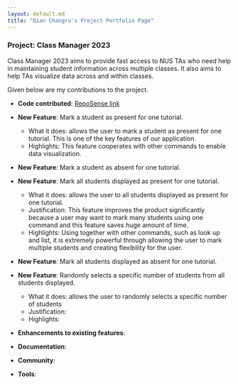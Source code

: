 ```yaml
---
layout: default.md
title: "Qian Changru's Project Portfolio Page"
---
```


### Project: Class Manager 2023

Class Manager 2023 aims to provide fast access to NUS TAs who need help in maintaining student information across multiple classes. It also aims to help TAs visualize data across and within classes.

Given below are my contributions to the project.

* **Code contributed**: [RepoSense link](https://nus-cs2103-ay2324s1.github.io/tp-dashboard/?search=changruhenryqian&breakdown=true)

* **New Feature**: Mark a student as present for one tutorial.
  * What it does: allows the user to mark a student as present for one tutorial. This is one of the key features of our application.
  * Highlights: This feature cooperates with other commands to enable data visualization.

* **New Feature**: Mark a student as absent for one tutorial.

* **New Feature**: Mark all students displayed as present for one tutorial.
  * What it does: allows the user to all students displayed as present for one tutorial.
  * Justification: This feature improves the product significantly because a user may want to mark many students using one command and this feature saves huge amount of time.
  * Highlights: Using together with other commands, such as look up and list, it is extremely powerful through allowing the user to mark multiple students and creating flexibility for the user.

* **New Feature**: Mark all students displayed as absent for one tutorial.

* **New Feature**: Randomly selects a specific number of students from all students displayed.
  * What it does: allows the user to randomly selects a specific number of students
  * Justification:
  * Highlights:

* **Enhancements to existing features**:

* **Documentation**:

* **Community**:

* **Tools**:
